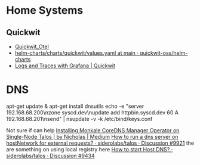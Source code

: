 # Home Systems


## Quickwit

- [Quickwit\_Otel](https://capten.ai/learning-center/5-learn-devops/quickwit/quickwit_with_otel/)
- [helm-charts/charts/quickwit/values.yaml at main · quickwit-oss/helm-charts](https://github.com/quickwit-oss/helm-charts/blob/main/charts/quickwit/values.yaml)
- [Logs and Traces with Grafana | Quickwit](https://quickwit.io/docs/get-started/tutorials/trace-analytics-with-grafana)



# DNS

apt-get update & apt-get install dnsutils
echo -e "server 192.168.68.200\nzone syscd.dev\nupdate add httpbin.syscd.dev 60 A 192.168.68.201\nsend" | nsupdate -v -k /etc/bind/keys.conf


Not sure if can help
[Installing Monkale CoreDNS Manager Operator on Single-Node Talos | by Nicholas | Medium](https://medium.com/@nikolay-udovik/installing-monkale-coredns-manager-operator-on-single-node-talos-16f8be900585)
[How to run a dns server on hostNetwork for external requests? · siderolabs/talos · Discussion #9921](https://github.com/siderolabs/talos/discussions/9921)
the are something on using local registry here [How to start Host DNS? · siderolabs/talos · Discussion #9434](https://github.com/siderolabs/talos/discussions/9434)